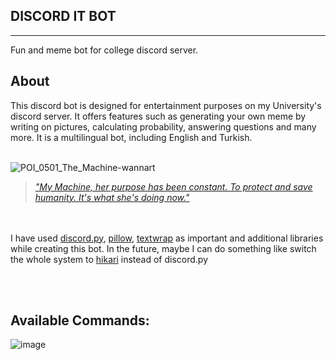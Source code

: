 ## DISCORD IT BOT
---
Fun and meme bot for college discord server.


## About
This discord bot is designed for entertainment purposes on my University's discord server. 
It offers features such as generating your own meme by writing on pictures, calculating probability, answering questions and many more. It is a multilingual bot, including English and Turkish.
<br/><br/>

![POI_0501_The_Machine-wannart](https://user-images.githubusercontent.com/74237094/182043165-79d23eb4-c3a2-472e-ae75-53745b304590.png)

  > _["My Machine, her purpose has been constant. To protect and save humanity. It's what she's doing now."](https://personofinterest.fandom.com/wiki/The_Machine)_

<br/><br/>
I have used [discord.py](https://discordpy.readthedocs.io/en/stable/), [pillow](https://pillow.readthedocs.io/en/stable/), [textwrap](https://docs.python.org/3/library/textwrap.html) as important and additional libraries while creating this bot. In the future, maybe I can do something like switch the whole system to [hikari](https://www.hikari-py.dev/) instead of discord.py

<br/><br/>


## Available Commands: 
![image](https://user-images.githubusercontent.com/74237094/194173275-900b789e-47ed-4138-9a7a-d2d0521c39a1.png)
